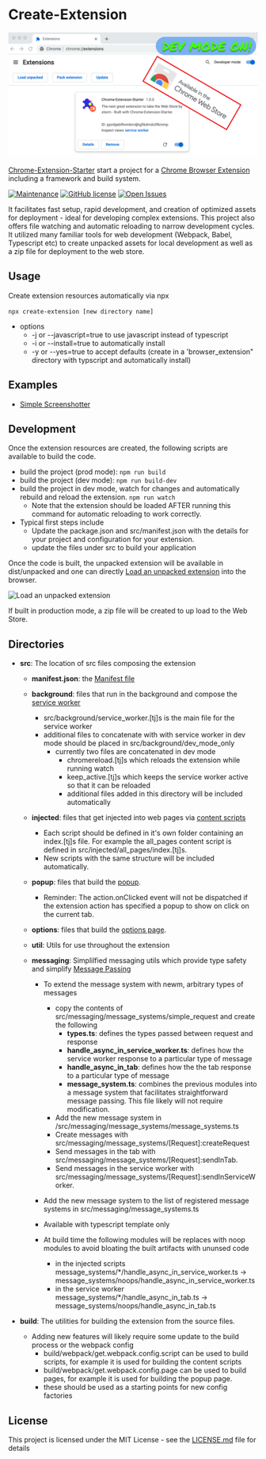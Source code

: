 # Create-Extension

![Social Preview](https://raw.githubusercontent.com/albertpatterson/chrome-extension-starter/master/docs/social_preview2.png)

[Chrome-Extension-Starter](https://github.com/albertpatterson/chrome-extension-starter) start a project for a [Chrome Browser Extension](https://developer.chrome.com/docs/extensions/) including a framework and build system.

[![Maintenance](https://img.shields.io/maintenance/yes/2022)](https://github.com/albertpatterson/chrome-extension-starter/graphs/commit-activity) [![GitHub license](https://img.shields.io/github/license/albertpatterson/chrome-extension-starter)](https://github.com/albertpatterson/chrome-extension-starter/blob/master/LICENSE) [![Open Issues](https://img.shields.io/github/issues/albertpatterson/chrome-extension-starter)](https://github.com/albertpatterson/chrome-extension-starter/issues)

It facilitates fast setup, rapid development, and creation of optimized assets for deployment - ideal for developing complex extensions. This project also offers file watching and automatic reloading to narrow development cycles. It utilized many familiar tools for web development (Webpack, Babel, Typescript etc) to create unpacked assets for local development as well as a zip file for deployment to the web store.

## Usage

Create extension resources automatically via npx

`npx create-extension [new directory name]`

- options
  - -j or --javascript=true to use javascript instead of typescript
  - -i or --install=true to automatically install
  - -y or --yes=true to accept defaults (create in a 'browser_extension" directory with typscript and automatically install)

## Examples

- [Simple Screenshotter](https://github.com/albertpatterson/simple-screenshotter)

## Development

Once the extension resources are created, the following scripts are available to build the code.

- build the project (prod mode): `npm run build`
- build the project (dev mode): `npm run build-dev`
- build the project in dev mode, watch for changes and automatically rebuild and reload the extension. `npm run watch`
  - Note that the extension should be loaded AFTER running this command for automatic reloading to work correctly.
- Typical first steps include
  - Update the package.json and src/manifest.json with the details for your project and configuration for your extension.
  - update the files under src to build your application

Once the code is built, the unpacked extension will be available in dist/unpacked and one can directly [Load an unpacked extension](https://developer.chrome.com/docs/extensions/mv3/getstarted/#unpacked) into the browser.

![Load an unpacked extension](https://wd.imgix.net/image/BhuKGJaIeLNPW9ehns59NfwqKxF2/vOu7iPbaapkALed96rzN.png?auto=format&w=571)

If built in production mode, a zip file will be created to up load to the Web Store.

## Directories

- <b>src</b>: The location of src files composing the extension

  - <b>manifest.json</b>: the [Manifest file](https://developer.chrome.com/docs/extensions/mv3/manifest/)
  - <b>background</b>: files that run in the background and compose the [service worker](https://developer.chrome.com/docs/extensions/mv3/service_workers/)
    - src/background/service_worker.[tj]s is the main file for the service worker
    - additional files to concatenate with with service worker in dev mode should be placed in src/background/dev_mode_only
      - currently two files are concatenated in dev mode
        - chromereload.[tj]s which reloads the extension while running watch
        - keep_active.[tj]s which keeps the service worker active so that it can be reloaded
        - additional files added in this directory will be included automatically
  - <b>injected</b>: files that get injected into web pages via [content scripts](https://developer.chrome.com/docs/extensions/mv3/content_scripts/)
    - Each script should be defined in it's own folder containing an index.[tj]s file. For example the all_pages content script is defined in src/injected/all_pages/index.[tj]s.
    - New scripts with the same structure will be included automatically.
  - <b>popup</b>: files that build the [popup](https://developer.chrome.com/docs/extensions/reference/action/#popup).
    - Reminder: The action.onClicked event will not be dispatched if the extension action has specified a popup to show on click on the current tab.
  - <b>options</b>: files that build the [options page](https://developer.chrome.com/docs/extensions/mv3/options/).
  - <b>util</b>: Utils for use throughout the extension
  - <b>messaging</b>: Simplilfied messaging utils which provide type safety and simplify [Message Passing](https://developer.chrome.com/docs/extensions/mv3/messaging/)

    - To extend the message system with newm, arbitrary types of messages

      - copy the contents of src/messaging/message_systems/simple_request and create the following
        - <b>types.ts</b>: defines the types passed between request and response
        - <b>handle_async_in_service_worker.ts</b>: defines how the service worker response to a particular type of message
        - <b>handle_async_in_tab</b>: defines how the the tab response to a particular type of message
        - <b>message_system.ts</b>: combines the previous modules into a message system that facilitates straightforward message passing. This file likely will not require modification.
      - Add the new message system in /src/messaging/message_systems/message_systems.ts
      - Create messages with src/messaging/message_systems/[Request]:createRequest
      - Send messages in the tab with src/messaging/message_systems/[Request]:sendInTab.
      - Send messages in the service worker with src/messaging/message_systems/[Request]:sendInServiceWorker.

    - Add the new message system to the list of registered message systems in src/messaging/message_systems.ts
    - Available with typescript template only
    - At build time the following modules will be replaces with noop modules to avoid bloating the built artifacts with ununsed code
      - in the injected scripts message_systems/\*/handle_async_in_service_worker.ts -> message_systems/noops/handle_async_in_service_worker.ts
      - in the service worker message_systems/\*/handle_async_in_tab.ts -> message_systems/noops/handle_async_in_tab.ts

- <b>build</b>: The utilities for building the extension from the source files.
  - Adding new features will likely require some update to the build process or the webpack config
    - build/webpack/get.webpack.config.script can be used to build scripts, for example it is used for building the content scripts
    - build/webpack/get.webpack.config.page can be used to build pages, for example it is used for building the popup page.
    - these should be used as a starting points for new config factories

## License

This project is licensed under the MIT License - see the [LICENSE.md](LICENSE) file for details
